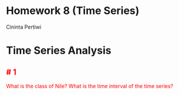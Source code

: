 Homework 8 (Time Series)
================
Cininta Pertiwi

Time Series Analysis
====================

<span style="color:red">\# 1</span>
-----------------------------------

<span style="color:red">What is the class of Nile?</span> <span style="color:red">What is the time interval of the time series?</span>
